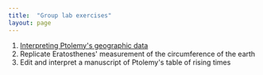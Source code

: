 ```yaml
---
title:  "Group lab exercises"
layout: page
---
```


1. [Interpreting Ptolemy's geographic data](ptolemy-geo/)
2. Replicate Eratosthenes' measurement of the circumference of the earth
3. Edit and interpret a manuscript of Ptolemy's table of rising times
